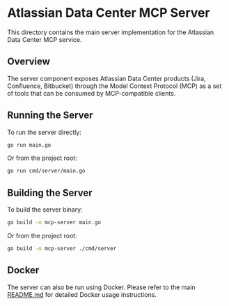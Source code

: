 # Atlassian Data Center MCP Server

This directory contains the main server implementation for the Atlassian Data Center MCP service.

## Overview

The server component exposes Atlassian Data Center products (Jira, Confluence, Bitbucket) through the Model Context Protocol (MCP) as a set of tools that can be consumed by MCP-compatible clients.

## Running the Server

To run the server directly:

```bash
go run main.go
```

Or from the project root:

```bash
go run cmd/server/main.go
```

## Building the Server

To build the server binary:

```bash
go build -o mcp-server main.go
```

Or from the project root:

```bash
go build -o mcp-server ./cmd/server
```

## Docker

The server can also be run using Docker. Please refer to the main [README.md](../../../README.md) for detailed Docker usage instructions.